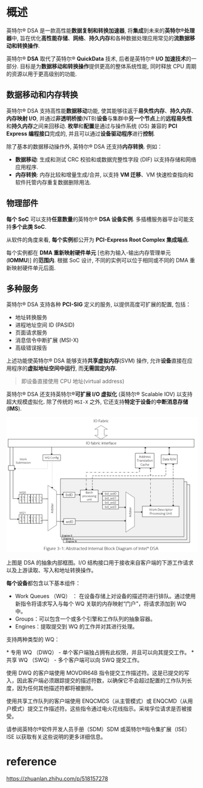
# 概述

英特尔® DSA 是一款高性能**数据复制和转换加速器**, 将**集成**到未来的**英特尔®处理器**中, 旨在优化**高性能存储**、**网络**、**持久内存**和各种数据处理应用常见的**流数据移动和转换操作**.

英特尔® **DSA** 取代了英特尔® **QuickData** 技术, 后者是英特尔® **I/O 加速技术**的一部分. 目标是为**数据移动和转换操作**提供更高的整体系统性能, 同时释放 CPU 周期的资源以用于更高级别的功能.

## 数据移动和内存转换

英特尔® DSA 支持高性能**数据移动**功能, 使其能够往返于**易失性内存**、**持久内存**、**内存映射 I/O**, 并通过**非透明桥接**(NTB)**设备**与集群中**另一个节点**上的**远程易失性**和**持久内存**之间来回移动. **枚举**和**配置**是通过与操作系统 (OS) 兼容的 **PCI Express 编程接口**完成的, 并且可以通过**设备驱动程序**进行**控制**.

除了基本的数据移动操作外, 英特尔® DSA 还支持**内存转换**. 例如：

* **数据移动**: 生成和测试 CRC 校验和或数据完整性字段 (DIF) 以支持存储和网络应用程序.
* **内存转换**: 内存比较和增量生成/合并, 以支持 **VM 迁移**、VM 快速检查指向和软件托管内存重复数据删除用法.

## 物理部件

**每个 SoC** 可以支持**任意数量**的英特尔® **DSA 设备实例**. 多插槽服务器平台可能支持**多个此类 SoC**.

从软件的角度来看, **每个实例**都公开为 **PCI-Express Root Complex 集成端点**.

每个实例都在 **DMA 重新映射硬件单元** [也称为输入-输出内存管理单元 (**IOMMU**)] 的**范围内**. 根据 SoC 设计, 不同的实例可以位于相同或不同的 DMA 重新映射硬件单元后面.

## 多种服务

英特尔® DSA 支持各种 **PCI-SIG** 定义的服务, 以提供高度可扩展的配置, 包括：

* 地址转换服务
* 进程地址空间 ID (PASID)
* 页面请求服务
* 消息信令中断扩展 (MSI-X)
* 高级错误报告

上述功能使英特尔® DSA 能够支持**共享虚拟内存**(SVM) 操作, 允许**设备**直接在应用程序的**虚拟地址空间中运行**, 而**无需固定内存**.

> 即设备直接使用 CPU 地址(virtual address)

英特尔® DSA 还支持英特尔®**可扩展 I/O 虚拟化** (英特尔® Scalable IOV) 以支持超大规模虚拟化. 除了传统的 `MSI-X` 之外, 它还支持**特定于设备**的**中断消息存储** (**IMS**).

![2022-09-27-11-08-26.png](./images/2022-09-27-11-08-26.png)

上图是 DSA 的抽象内部框图。I/O 结构接口用于接收来自客户端的下游工作请求以及上游读取、写入和地址转换操作。

**每个设备**都包含以下基本组件：‎

* Work Queues （WQ） ： 在设备存储上对设备的描述符进行排队。通过使用新指令将请求写入与每个 WQ 关联的内存映射“门户”，将请求添加到 WQ 中。‎
* Groups：可以包含一个或多个引擎和工作队列的抽象容器。‎
* Engines：提取提交到 WQ 的工作并对其进行处理。‎

‎支持两种类型的 WQ：‎

‎* 专用 WQ （DWQ） - 单个客户端独占拥有此权限，并且可以向其提交工作。‎
‎* 共享 WQ （SWQ） - 多个客户端可以向 SWQ 提交工作。‎

‎使用 DWQ 的客户端使用 ‎‎MOVDIR64B ‎‎指令提交工作描述符。这是已提交的写入，因此客户端必须跟踪提交的描述符数，以确保它不会超过配置的工作队列长度，因为任何其他描述符都将被删除。‎

‎使用共享工作队列的客户端使用 ‎‎ENQCMDS‎‎（从主管模式）或 ‎‎ENQCMD‎‎（从用户模式）提交工作描述符。这些指令通过电火花线指示。采埃孚位请求是否被接受。‎

‎请参阅‎‎英特尔®软件开发人员手册‎‎（SDM）SDM 或‎‎英特尔®指令集扩展‎‎（ISE）ISE 以获取有关这些说明的更多详细信息。‎






# reference

https://zhuanlan.zhihu.com/p/518157278

